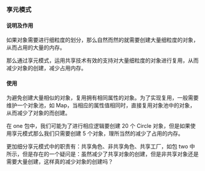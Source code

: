 ### 享元模式


#### 说明及作用

如果对象需要进行细粒度的划分，那么自然而然的就需要创建大量细粒度的对象，从而占用的大量的内存。

那么通过享元模式，运用共享技术有效的支持对大量细粒度的对象进行复用，从而减少对象的创建，减少占用内存。



#### 使用


为避免创建大量相似的对象，复用拥有相同属性的对象。为了实现复用，一般需要维护一个对象池，如 Map，当相应的属性值相同时，直接复用对象池中的对象，从而减少了对象的而创建。

在 one 包中，我们可能为了进行相应逻辑要创建 20 个 Circle 对象，但是如果使用享元模式那么我们只需要创建 5 个对象，理所当然的减少了占用的内存。



更加细分享元模式中的职责有：共享角色、非共享角色、共享工厂，如包 two 中所示，但是存在的一个疑问是：虽然减少了共享对象的创建，但是非共享对象还是需要大量创建，这样真的减少对象的创建吗？
